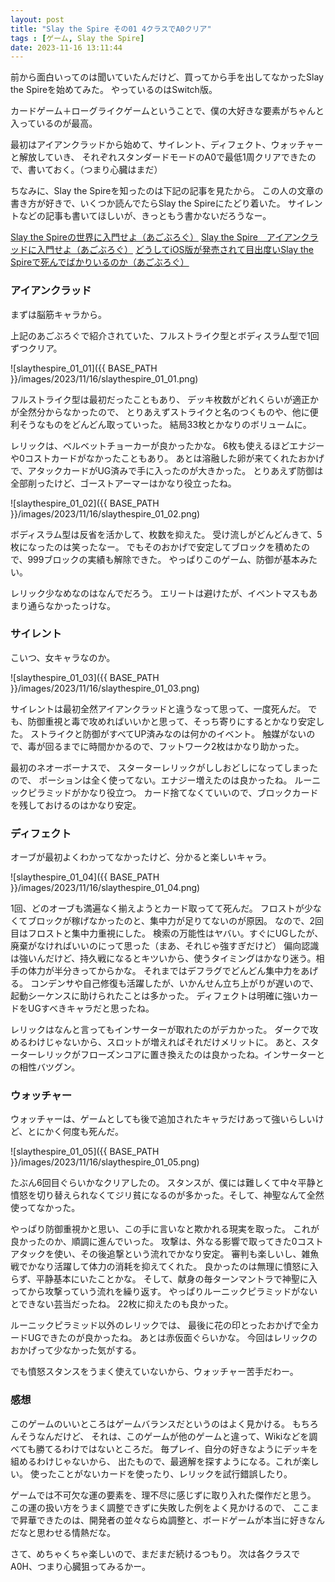 ```yaml
---
layout: post
title: "Slay the Spire その01 4クラスでA0クリア"
tags : [ゲーム, Slay the Spire]
date: 2023-11-16 13:11:44
---
```



前から面白いってのは聞いていたんだけど、買ってから手を出してなかったSlay the Spireを始めてみた。
やっているのはSwitch版。

カードゲーム＋ローグライクゲームということで、僕の大好きな要素がちゃんと入っているのが最高。

最初はアイアンクラッドから始めて、サイレント、ディフェクト、ウォッチャーと解放していき、
それぞれスタンダードモードのA0で最低1周クリアできたので、書いておく。（つまり心臓はまだ）

ちなみに、Slay the Spireを知ったのは下記の記事を見たから。
この人の文章の書き方が好きで、いくつか読んでたらSlay the Spireにたどり着いた。
サイレントなどの記事も書いてほしいが、きっともう書かないだろうなー。

[Slay the Spireの世界に入門せよ（あごぶろぐ）](https://note.com/onlyagoblog/n/n267213b8cbcd?magazine_key=m529bc7b957e0)
[Slay the Spire　アイアンクラッドに入門せよ（あごぶろぐ）](https://note.com/onlyagoblog/n/nfb655e02e941?creator_urlname=onlyagoblog)
[どうしてiOS版が発売されて目出度いSlay the Spireで死んでばかりいるのか（あごぶろぐ）](https://note.com/onlyagoblog/n/n41795911d5b4)






### アイアンクラッド


まずは脳筋キャラから。

上記のあごぶろぐで紹介されていた、フルストライク型とボディスラム型で1回ずつクリア。

![slaythespire_01_01]({{ BASE_PATH }}/images/2023/11/16/slaythespire_01_01.png)

フルストライク型は最初だったこともあり、
デッキ枚数がどれくらいが適正かが全然分からなかったので、
とりあえずストライクと名のつくものや、他に便利そうなものをどんどん取っていった。
結局33枚とかなりのボリュームに。

レリックは、ベルベットチョーカーが良かったかな。
6枚も使えるほどエナジーや0コストカードがなかったこともあり。
あとは溶融した卵が来てくれたおかげで、アタックカードがUG済みで手に入ったのが大きかった。
とりあえず防御は全部削ったけど、ゴーストアーマーはかなり役立ったね。


![slaythespire_01_02]({{ BASE_PATH }}/images/2023/11/16/slaythespire_01_02.png)


ボディスラム型は反省を活かして、枚数を抑えた。
受け流しがどんどんきて、5枚になったのは笑ったなー。
でもそのおかげで安定してブロックを積めたので、999ブロックの実績も解除できた。
やっぱりこのゲーム、防御が基本みたい。

レリック少なめなのはなんでだろう。
エリートは避けたが、イベントマスもあまり通らなかったっけな。



### サイレント

こいつ、女キャラなのか。


![slaythespire_01_03]({{ BASE_PATH }}/images/2023/11/16/slaythespire_01_03.png)


サイレントは最初全然アイアンクラッドと違うなって思って、一度死んだ。
でも、防御重視と毒で攻めればいいかと思って、そっち寄りにするとかなり安定した。
ストライクと防御がすべてUP済みなのは何かのイベント。
触媒がないので、毒が回るまでに時間かかるので、フットワーク2枚はかなり助かった。

最初のネオーボーナスで、
スターターレリックがししおどしになってしまったので、
ポーションは全く使ってない。エナジー増えたのは良かったね。
ルーニックピラミッドがかなり役立つ。
カード捨てなくていいので、ブロックカードを残しておけるのはかなり安定。



### ディフェクト

オーブが最初よくわかってなかったけど、分かると楽しいキャラ。

![slaythespire_01_04]({{ BASE_PATH }}/images/2023/11/16/slaythespire_01_04.png)

1回、どのオーブも満遍なく揃えようとカード取ってて死んだ。
フロストが少なくてブロックが稼げなかったのと、集中力が足りてないのが原因。
なので、2回目はフロストと集中力重視にした。
検索の万能性はヤバい。すぐにUGしたが、廃棄がなければいいのにって思った（まあ、それじゃ強すぎだけど）
偏向認識は強いんだけど、持久戦になるとキツいから、使うタイミングはかなり迷う。相手の体力が半分きってからかな。
それまではデフラグでどんどん集中力をあげる。
コンデンサや自己修復も活躍したが、いかんせん立ち上がりが遅いので、
起動シーケンスに助けられたことは多かった。
ディフェクトは明確に強いカードをUGすべきキャラだと思ったね。

レリックはなんと言ってもインサーターが取れたのがデカかった。
ダークで攻めるわけじゃないから、スロットが増えればそれだけメリットに。
あと、スターターレリックがフローズンコアに置き換えたのは良かったね。インサーターとの相性バツグン。





### ウォッチャー

ウォッチャーは、ゲームとしても後で追加されたキャラだけあって強いらしいけど、とにかく何度も死んだ。

![slaythespire_01_05]({{ BASE_PATH }}/images/2023/11/16/slaythespire_01_05.png)

たぶん6回目ぐらいかなクリアしたの。
スタンスが、僕には難しくて中々平静と憤怒を切り替えられなくてジリ貧になるのが多かった。そして、神聖なんて全然使ってなかった。

やっぱり防御重視かと思い、この手に言いなと欺かれる現実を取った。
これが良かったのか、順調に進んでいった。
攻撃は、外なる影響で取ってきた0コストアタックを使い、その後追撃という流れでかなり安定。
審判も楽しいし、雑魚戦でかなり活躍して体力の消耗を抑えてくれた。
良かったのは無理に憤怒に入らず、平静基本にいたことかな。
そして、献身の毎ターンマントラで神聖に入ってから攻撃っていう流れを繰り返す。
やっぱりルーニックピラミッドがないとできない芸当だったね。
22枚に抑えたのも良かった。

ルーニックピラミッド以外のレリックでは、
最後に花の印とったおかげで全カードUGできたのが良かったね。
あとは赤仮面ぐらいかな。
今回はレリックのおかげって少なかった気がする。

でも憤怒スタンスをうまく使えていないから、ウォッチャー苦手だわー。




### 感想


このゲームのいいところはゲームバランスだというのはよく見かける。
もちろんそうなんだけど、
それは、このゲームが他のゲームと違って、Wikiなどを調べても勝てるわけではないところだ。
毎プレイ、自分の好きなようにデッキを組めるわけじゃないから、
出たもので、最適解を探すようになる。これが楽しい。
使ったことがないカードを使ったり、レリックを試行錯誤したり。

ゲームでは不可欠な運の要素を、理不尽に感じずに取り入れた傑作だと思う。
この運の扱い方をうまく調整できずに失敗した例をよく見かけるので、
ここまで昇華できたのは、開発者の並々ならぬ調整と、ボードゲームが本当に好きなんだなと思わせる情熱だな。


さて、めちゃくちゃ楽しいので、まだまだ続けるつもり。
次は各クラスでA0H、つまり心臓狙ってみるかー。
























